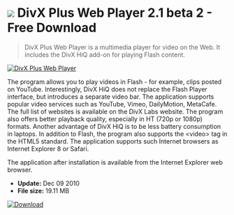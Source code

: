 # ![](https://cdn.softexe.net/static/icon/win.gif) DivX Plus Web Player 2.1 beta 2 - Free Download

> DivX Plus Web Player is a multimedia player for video on the Web. It includes the DivX HiQ add-on for playing Flash content.

[![DivX Plus Web Player](https:https://tse1.explicit.bing.net/th?id=OIP.fXuBWwONyuFUOGyZo-vC1wHaGQ&pid=Api)](https://softexe.net/win/system/extensions/divx-plus-web-player:pceea.html)

The program allows you to play videos in Flash - for example, clips posted on YouTube. Interestingly, DivX HiQ does not replace the Flash Player interface, but introduces a separate video bar. The application supports popular video services such as YouTube, Vimeo, DailyMotion, MetaCafe. The full list of websites is available on the DivX Labs website. The program also offers better playback quality, especially in HT (720p or 1080p) formats. Another advantage of DivX HiQ is to be less battery consumption in laptops. In addition to Flash, the program also supports the &lt;video&gt; tag in the HTML5 standard. The application supports such Internet browsers as Internet Explorer 8 or Safari.
 
 The application after installation is available from the Internet Explorer web browser.


- **Update:** Dec 09 2010
- **File size:** 19.11 MB

[![Download](https://cdn.softexe.net/static/img/download.png)](https://softexe.net/win/system/extensions/divx-plus-web-player:pceea.html)

